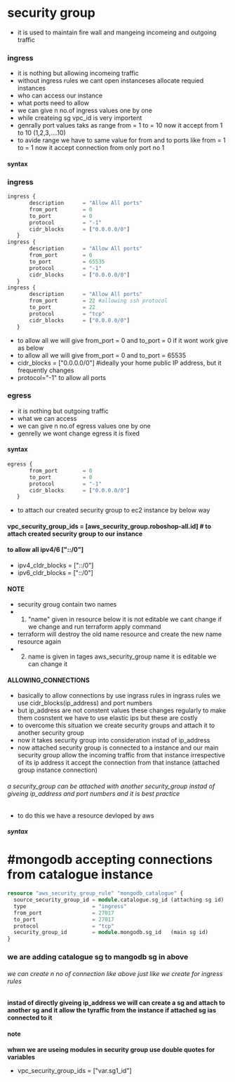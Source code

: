 # security group
* it is used to maintain fire wall and mangeing incomeing and outgoing traffic
### ingress
* it is nothing but allowing incomeing traffic
* without ingress rules we cant open instanceses allocate requied instances
* who can access our instance 
* what ports need to allow 
* we can give n no.of ingress values one by one
* while createing sg vpc_id is very importent
* genrally port values  taks as range from = 1  to = 10 now it accept from 1 to 10 (1,2,3,....10) 
* to avide range we have to same value for from and to ports like from = 1  to = 1 now it accept connection from only port no 1
#### syntax
###  ingress

```terraform
ingress {
       description      = "Allow All ports"
       from_port        = 0
       to_port          = 0 
       protocol         = "-1"
       cidr_blocks      = ["0.0.0.0/0"]
   }
ingress {
       description      = "Allow All ports"
       from_port        = 0
       to_port          = 65535
       protocol         = "-1"
       cidr_blocks      = ["0.0.0.0/0"]
   }
ingress {
       description      = "Allow All ports"
       from_port        = 22 #allowing ssh protocol
       to_port          = 22
       protocol         = "tcp"
       cidr_blocks      = ["0.0.0.0/0"]
   }
```

* to allow all we will give from_port = 0 and to_port = 0 if it wont work give as below
* to allow all we will give from_port = 0 and to_port = 65535
* cidr_blocks = ["0.0.0.0/0"] #ideally your home public IP address, but it frequently changes 
* protocol="-1" to allow all ports


###  egress
* it is nothing but outgoing traffic
* what we can access 
* we can give n no.of egress values one by one
* genrelly we wont change egress it is fixed

#### syntax

```terraform
egress {
       from_port        = 0
       to_port          = 0
       protocol         = "-1"
       cidr_blocks      = ["0.0.0.0/0"]
   }
```
* to attach our created security group to ec2 instance by below way
####   vpc_security_group_ids = [aws_security_group.roboshop-all.id]  # to attach created security group to our instance

#### to allow all ipv4/6 ["::/0"]
* ipv4_cldr_blocks = ["::/0"]
* ipv6_cldr_blocks = ["::/0"]

#### NOTE
* security groug contain two names 
* 1. "name" given in resource below it is not editable we cant change if we change and run terraform apply command
* terraform will destroy the old name resource and create the new name resource again 
* 2. name is given in tages aws_security_group name it is editable we can change it 

#### ALLOWING_CONNECTIONS
* basically to allow connections by use ingrass rules in ingrass rules we use cidr_blocks(ip_address) and port numbers 
* but ip_address are not constent values these changes regularly to make them cosnstent we have to use elastic ips but these are costly
* to overcome this situation we create security groups and attach it to another security group 
* now it takes security group into consideration instad of ip_address
* now attached security group is connected to a instance and our main security group allow the incoming traffic from that instance irrespective of its ip address it accept the connection from that instance (attached group instance connection)
###### a security_group can be attached with another security_group instad of giveing ip_address and port numbers and it is best practice
 
* to do this we have a resource devloped by aws
##### syntax
# #mongodb accepting connections from catalogue instance 
```terraform
resource "aws_security_group_rule" "mongodb_catalogue" {
  source_security_group_id = module.catalogue.sg_id (attaching sg id)
  type                     = "ingress"
  from_port                = 27017
  to_port                  = 27017
  protocol                 = "tcp"
  security_group_id        = module.mongodb.sg_id   (main sg id)
}
```
### we are adding catalogue sg to mangodb sg in above 
###### we can create n no of connection like above just like we create for ingress rules

#### instad of directly giveing ip_address we will can create a sg and attach to another sg and it allow the tyraffic from the instance if attached sg ias connected to it 

#### note
**whwn we are useing modules in security group use double quotes for variables**
  * vpc_security_group_ids = ["var.sg1_id"]


